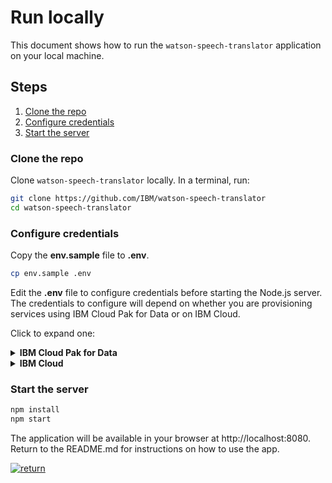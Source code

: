 # Run locally

This document shows how to run the `watson-speech-translator` application on your local machine.

## Steps

1. [Clone the repo](#clone-the-repo)
1. [Configure credentials](#configure-credentials)
1. [Start the server](#start-the-server)

### Clone the repo

Clone `watson-speech-translator` locally. In a terminal, run:

```bash
git clone https://github.com/IBM/watson-speech-translator
cd watson-speech-translator
```

### Configure credentials

Copy the **env.sample** file to **.env**.

```bash
cp env.sample .env
```

Edit the **.env** file to configure credentials before starting the Node.js server.
The credentials to configure will depend on whether you are provisioning services using IBM Cloud Pak for Data or on IBM Cloud.
 
Click to expand one:

<details><summary><b>IBM Cloud Pak for Data</b></summary>
<p>

For each service (<b>SPEECH_TO_TEXT, LANGUAGE_TRANSLATOR, and TEXT_TO_SPEECH</b>) the following settings are needed with the service name as a prefix:

* Set <b>_AUTH_TYPE</b> to <b>cp4d</b>
* Provide the <b>_URL</b>, <b>_USERNAME</b> and <b>_PASSWORD</b> collected in the previous step.
* For the <b>_AUTH_URL</b> use the base fragment of your URL including the host and port. <i>I.e. https://{cpd_cluster_host}{:port}</i>.
* If your CPD installation is using a self-signed certificate, you need to disable SSL verification with both <b>_AUTH_DISABLE_SSL</b> and <b>_DISABLE_SSL</b>. Disable SSL only if absolutely necessary, and take steps to enable SSL as soon as possible.
* Make sure the examples for IBM Cloud and bearer token auth are commented out (or removed).

```bash
#----------------------------------------------------------
# IBM Cloud Pak for Data (username and password)
#
# If your services are running on IBM Cloud Pak for Data,
# uncomment and configure these.
# Remove or comment out the IBM Cloud section.
#----------------------------------------------------------

SPEECH_TO_TEXT_AUTH_TYPE=cp4d
SPEECH_TO_TEXT_URL=https://{cpd_cluster_host}{:port}/speech-to-text/{release}/instances/{instance_id}/api
SPEECH_TO_TEXT_AUTH_URL=https://{cpd_cluster_host}{:port}
SPEECH_TO_TEXT_USERNAME=<add_speech-to-text_username>
SPEECH_TO_TEXT_PASSWORD=<add_speech-to-text_password>
# If you use a self-signed certificate, you need to disable SSL verification.
# This is not secure and not recommended.
SPEECH_TO_TEXT_DISABLE_SSL=true
SPEECH_TO_TEXT_AUTH_DISABLE_SSL=true

LANGUAGE_TRANSLATOR_AUTH_TYPE=cp4d
LANGUAGE_TRANSLATOR_URL=https://{cpd_cluster_host}{:port}/language-translator/{release}/instances/{instance_id}/api
LANGUAGE_TRANSLATOR_AUTH_URL=https://{cpd_cluster_host}{:port}
LANGUAGE_TRANSLATOR_USERNAME=<add_language-translator_username>
LANGUAGE_TRANSLATOR_PASSWORD=<add_language-translator_password>
# If you use a self-signed certificate, you need to disable SSL verification.
# This is not secure and not recommended.
LANGUAGE_TRANSLATOR_DISABLE_SSL=true
LANGUAGE_TRANSLATOR_AUTH_DISABLE_SSL=true

TEXT_TO_SPEECH_AUTH_TYPE=cp4d
TEXT_TO_SPEECH_URL=https://{cpd_cluster_host}{:port}/text-to-speech/{release}/instances/{instance_id}/api
TEXT_TO_SPEECH_AUTH_URL=https://{cpd_cluster_host}{:port}
TEXT_TO_SPEECH_USERNAME=<add_text-to-speech_username>
TEXT_TO_SPEECH_PASSWORD=<add_text-to-speech_password>
# If you use a self-signed certificate, you need to disable SSL verification.
# This is not secure and not recommended.
TEXT_TO_SPEECH_DISABLE_SSL=true
TEXT_TO_SPEECH_AUTH_DISABLE_SSL=true
```

</p>
</details>

<details><summary><b>IBM Cloud</b></summary>
<p>

<b>For each service (SPEECH_TO_TEXT, LANGUAGE_TRANSLATOR, and TEXT_TO_SPEECH) the following settings are needed with the service name as a prefix:</b>

* Set <b>_AUTH_TYPE</b> to <b>iam</b>
* Provide the <b>_URL</b> and <b>_APIKEY</b> collected in the previous step.
* Make sure the examples for IBM Cloud Pak for Data and bearer token auth are commented out (or removed).
<p>

```bash
#----------------------------------------------------------
# IBM Cloud
#
# If your services are running on IBM Cloud,
# uncomment and configure these.
# Remove or comment out the IBM Cloud Pak for Data sections.
#----------------------------------------------------------

SPEECH_TO_TEXT_AUTH_TYPE=iam
SPEECH_TO_TEXT_APIKEY=<add_speech-to-text_apikey>
SPEECH_TO_TEXT_URL=<add_speech-to-text_url>

LANGUAGE_TRANSLATOR_AUTH_TYPE=iam
LANGUAGE_TRANSLATOR_APIKEY=<add_language-translator_apikey>
LANGUAGE_TRANSLATOR_URL=<add_language-translator_url>

TEXT_TO_SPEECH_AUTH_TYPE=iam
TEXT_TO_SPEECH_APIKEY=<add_text-to-speech_apikey>
TEXT_TO_SPEECH_URL=<add_text-to-speech_url>
```

</p>
</details>


### Start the server

```bash
npm install
npm start
```

The application will be available in your browser at http://localhost:8080.  Return to the README.md for instructions on how to use the app.

[![return](https://raw.githubusercontent.com/IBM/pattern-utils/master/deploy-buttons/return.png)](https://github.com/IBM/watson-speech-translator#use-the-web-app)
